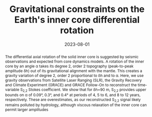 ---
title: "Gravitational constraints on the Earth's inner core differential rotation"
date: 2023-08-01
authors: "**Lecomte, H.**, Rosat, S., Mandea, M. and Dumberry, M."
publication_types: "2"
abstract: "The differential axial rotation of the solid inner core is suggested by seismic observations and expected from core dynamics models. A rotation of the inner core by an angle α takes its degree 2, order 2 topography (peak-to-peak amplitude δh) out of its gravitational alignment with the mantle. This creates a gravity variation of degree 2, order 2 proportional to δh and to α. Here, we use gravity observations from Satellite Laser Ranging (SLR), the Gravity Recovery and Climate Experiment (GRACE) and GRACE Follow-On to reconstruct the time-variable S<sub>2,2</sub> Stokes coefficient. We show that for δh=90 m, S<sub>2,2</sub> provides upper bounds on α of 0.09°, 0.3°, and 0.4° at periods of 4, 5 to 6, and 8 to 12 years, respectively. These are overestimates, as our reconstructed S<sub>2,2</sub> signal likely remains polluted by hydrology, although viscous relaxation of the inner core can permit larger amplitudes"
publication: "Geophysical Research Letters"
info: ", (submitted)"
doi: ""
note: ""
folder_name: "Lecomte_2023b"
---